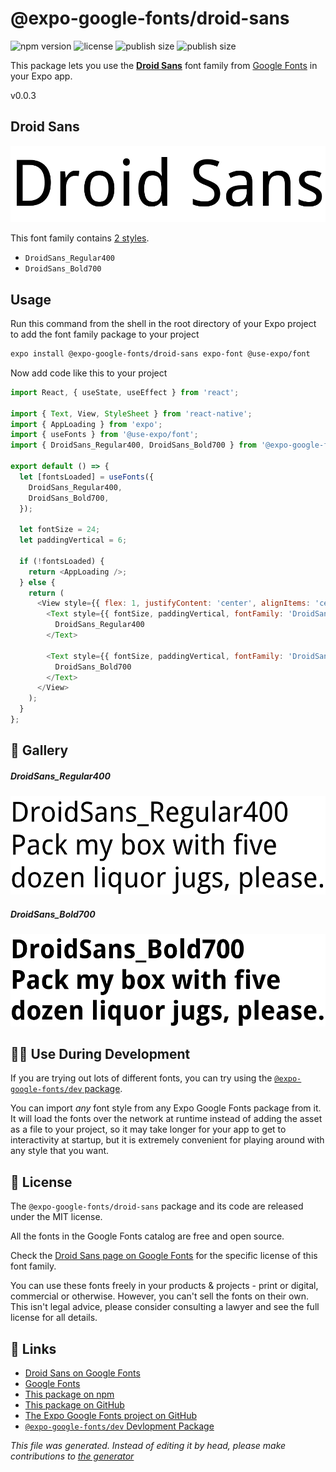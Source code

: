 # @expo-google-fonts/droid-sans

![npm version](https://flat.badgen.net/npm/v/@expo-google-fonts/droid-sans)
![license](https://flat.badgen.net/github/license/expo/google-fonts)
![publish size](https://flat.badgen.net/packagephobia/install/@expo-google-fonts/droid-sans)
![publish size](https://flat.badgen.net/packagephobia/publish/@expo-google-fonts/droid-sans)

This package lets you use the [**Droid Sans**](https://fonts.google.com/specimen/Droid+Sans) font family from [Google Fonts](https://fonts.google.com/) in your Expo app.

v0.0.3

## Droid Sans

![Droid Sans](./font-family.png)

This font family contains [2 styles](#gallery).

- `DroidSans_Regular400`
- `DroidSans_Bold700`

## Usage

Run this command from the shell in the root directory of your Expo project to add the font family package to your project
```sh
expo install @expo-google-fonts/droid-sans expo-font @use-expo/font
```

Now add code like this to your project
```js
import React, { useState, useEffect } from 'react';

import { Text, View, StyleSheet } from 'react-native';
import { AppLoading } from 'expo';
import { useFonts } from '@use-expo/font';
import { DroidSans_Regular400, DroidSans_Bold700 } from '@expo-google-fonts/droid-sans';

export default () => {
  let [fontsLoaded] = useFonts({
    DroidSans_Regular400,
    DroidSans_Bold700,
  });

  let fontSize = 24;
  let paddingVertical = 6;

  if (!fontsLoaded) {
    return <AppLoading />;
  } else {
    return (
      <View style={{ flex: 1, justifyContent: 'center', alignItems: 'center' }}>
        <Text style={{ fontSize, paddingVertical, fontFamily: 'DroidSans_Regular400' }}>
          DroidSans_Regular400
        </Text>

        <Text style={{ fontSize, paddingVertical, fontFamily: 'DroidSans_Bold700' }}>
          DroidSans_Bold700
        </Text>
      </View>
    );
  }
};

```

## 🔡 Gallery

##### DroidSans_Regular400
![DroidSans_Regular400](./b1efe4b6a8b73a7069e3a5ede472fb84130f7ffaaded682d112e93f0d0fa5a9f.ttf.png)

##### DroidSans_Bold700
![DroidSans_Bold700](./32b87a290fa91f892687dcef391f2b06945d1be8f3dc243b55ffb118388368de.ttf.png)


## 👩‍💻 Use During Development

If you are trying out lots of different fonts, you can try using the [`@expo-google-fonts/dev` package](https://github.com/expo/google-fonts/tree/master/font-packages/dev#readme).

You can import *any* font style from any Expo Google Fonts package from it. It will load the fonts
over the network at runtime instead of adding the asset as a file to your project, so it may take longer
for your app to get to interactivity at startup, but it is extremely convenient
for playing around with any style that you want.

## 📖 License

The `@expo-google-fonts/droid-sans` package and its code are released under the MIT license.

All the fonts in the Google Fonts catalog are free and open source.

Check the [Droid Sans page on Google Fonts](https://fonts.google.com/specimen/Droid+Sans) for the specific license of this font family.

You can use these fonts freely in your products & projects - print or digital, commercial or otherwise. However, you can't sell the fonts on their own. This isn't legal advice, please consider consulting a lawyer and see the full license for all details.

## 🔗 Links

- [Droid Sans on Google Fonts](https://fonts.google.com/specimen/Droid+Sans)
- [Google Fonts](https://fonts.google.com/)
- [This package on npm](https://www.npmjs.com/package/@expo-google-fonts/droid-sans)
- [This package on GitHub](https://github.com/expo/google-fonts/tree/master/font-packages/droid-sans)
- [The Expo Google Fonts project on GitHub](https://github.com/expo/google-fonts)
- [`@expo-google-fonts/dev` Devlopment Package](https://github.com/expo/google-fonts/tree/master/font-packages/dev)


*This file was generated. Instead of editing it by head, please make contributions to [the generator](https://github.com/expo/google-fonts/tree/master/packages/generator)*

